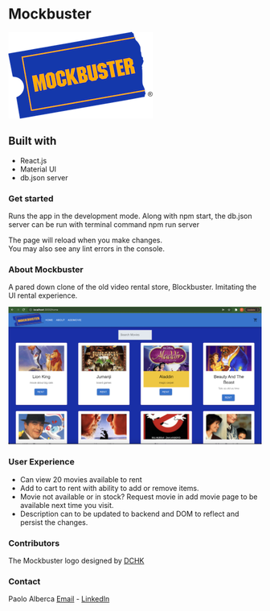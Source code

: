 # Mockbuster

![Mockbuster](https://github.com/omgitsmiles/mockbuster/blob/main/mockbuster.PNG)

## Built with

- React.js
- Material UI
- db.json server

### Get started

Runs the app in the development mode.
Along with npm start, the db.json server can be run with terminal command npm run server

The page will reload when you make changes.\
You may also see any lint errors in the console.

### About Mockbuster

A pared down clone of the old video rental store, Blockbuster. Imitating the UI rental experience.

![Homepage](https://github.com/omgitsmiles/mockbuster/blob/main/homepage.png)

### User Experience

- Can view 20 movies available to rent
- Add to cart to rent with ability to add or remove items.
- Movie not available or in stock? Request movie in add movie page to be available next time you visit.
- Description can to be updated to backend and DOM to reflect and persist the changes. 

### Contributors
The Mockbuster logo designed by [DCHK](https://www.instagram.com/dchk/)

### Contact
Paolo Alberca [Email](paolo.alberca@gmail.com) - [LinkedIn](https://www.linkedin.com/in/paolo-alberca-069384b8/)

